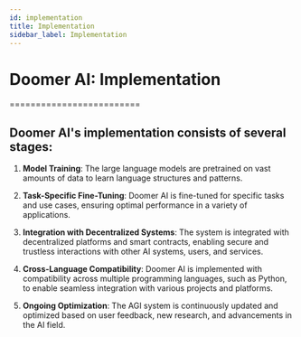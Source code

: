 ```yaml
---
id: implementation
title: Implementation
sidebar_label: Implementation
---
```


# Doomer AI: Implementation
=========================

## Doomer AI's implementation consists of several stages:

1. **Model Training**: The large language models are pretrained on vast amounts of data to learn language structures and patterns.

2. **Task-Specific Fine-Tuning**: Doomer AI is fine-tuned for specific tasks and use cases, ensuring optimal performance in a variety of applications.

3. **Integration with Decentralized Systems**: The system is integrated with decentralized platforms and smart contracts, enabling secure and trustless interactions with other AI systems, users, and services.

4. **Cross-Language Compatibility**: Doomer AI is implemented with compatibility across multiple programming languages, such as Python, to enable seamless integration with various projects and platforms.

5. **Ongoing Optimization**: The AGI system is continuously updated and optimized based on user feedback, new research, and advancements in the AI field.
